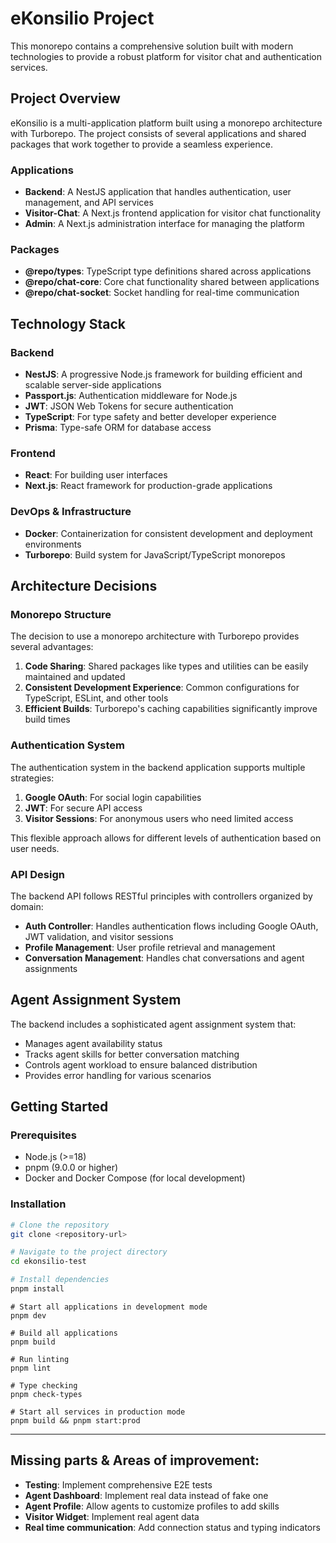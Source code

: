 # eKonsilio Project

This monorepo contains a comprehensive solution built with modern technologies to provide a robust platform for visitor chat and authentication services.

## Project Overview

eKonsilio is a multi-application platform built using a monorepo architecture with Turborepo. The project consists of several applications and shared packages that work together to provide a seamless experience.

### Applications

- **Backend**: A NestJS application that handles authentication, user management, and API services
- **Visitor-Chat**: A Next.js frontend application for visitor chat functionality
- **Admin**: A Next.js administration interface for managing the platform

### Packages

- **@repo/types**: TypeScript type definitions shared across applications
- **@repo/chat-core**: Core chat functionality shared between applications
- **@repo/chat-socket**: Socket handling for real-time communication

## Technology Stack

### Backend

- **NestJS**: A progressive Node.js framework for building efficient and scalable server-side applications
- **Passport.js**: Authentication middleware for Node.js
- **JWT**: JSON Web Tokens for secure authentication
- **TypeScript**: For type safety and better developer experience
- **Prisma**: Type-safe ORM for database access

### Frontend

- **React**: For building user interfaces
- **Next.js**: React framework for production-grade applications

### DevOps & Infrastructure

- **Docker**: Containerization for consistent development and deployment environments
- **Turborepo**: Build system for JavaScript/TypeScript monorepos

## Architecture Decisions

### Monorepo Structure

The decision to use a monorepo architecture with Turborepo provides several advantages:

1. **Code Sharing**: Shared packages like types and utilities can be easily maintained and updated
2. **Consistent Development Experience**: Common configurations for TypeScript, ESLint, and other tools
3. **Efficient Builds**: Turborepo's caching capabilities significantly improve build times

### Authentication System

The authentication system in the backend application supports multiple strategies:

1. **Google OAuth**: For social login capabilities
2. **JWT**: For secure API access
3. **Visitor Sessions**: For anonymous users who need limited access

This flexible approach allows for different levels of authentication based on user needs.

### API Design

The backend API follows RESTful principles with controllers organized by domain:

- **Auth Controller**: Handles authentication flows including Google OAuth, JWT validation, and visitor sessions
- **Profile Management**: User profile retrieval and management
- **Conversation Management**: Handles chat conversations and agent assignments

## Agent Assignment System

The backend includes a sophisticated agent assignment system that:

- Manages agent availability status
- Tracks agent skills for better conversation matching
- Controls agent workload to ensure balanced distribution
- Provides error handling for various scenarios

## Getting Started

### Prerequisites

- Node.js (>=18)
- pnpm (9.0.0 or higher)
- Docker and Docker Compose (for local development)

### Installation

```bash
# Clone the repository
git clone <repository-url>

# Navigate to the project directory
cd ekonsilio-test

# Install dependencies
pnpm install
```

```
# Start all applications in development mode
pnpm dev

# Build all applications
pnpm build

# Run linting
pnpm lint

# Type checking
pnpm check-types
```

```
# Start all services in production mode
pnpm build && pnpm start:prod
```

---

## Missing parts & Areas of improvement:

- **Testing**: Implement comprehensive E2E tests
- **Agent Dashboard**: Implement real data instead of fake one
- **Agent Profile**: Allow agents to customize profiles to add skills
- **Visitor Widget**: Implement real agent data
- **Real time communication**: Add connection status and typing indicators
